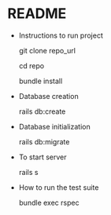 # README

* Instructions to run project

  git clone repo_url

  cd repo

  bundle install

* Database creation

  rails db:create

* Database initialization

  rails db:migrate

* To start server

  rails s

* How to run the test suite

  bundle exec rspec


